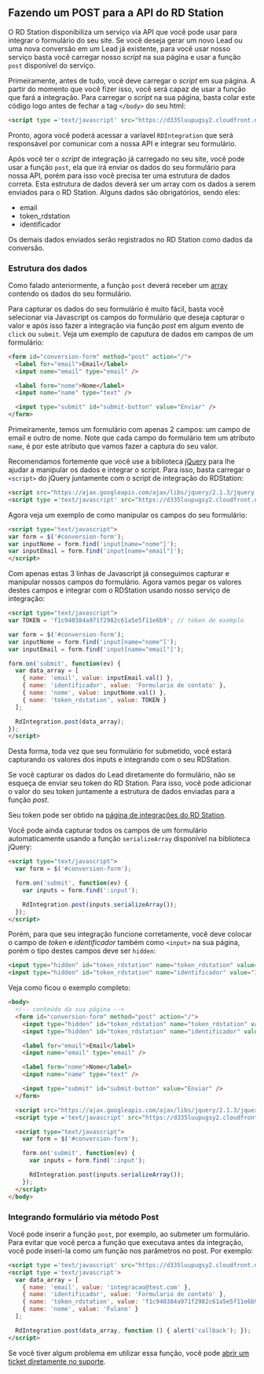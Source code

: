 ## Fazendo um POST para a API do RD Station

O RD Station disponibiliza um serviço via API que você pode usar para integrar o formulário do seu site. Se você deseja gerar um novo Lead ou uma nova conversão em um Lead já existente, para você usar nosso serviço basta você carregar nosso _script_ na sua página e usar a função `post` disponível do serviço.

Primeiramente, antes de tudo, você deve carregar o _script_ em sua página. A partir do momento que você fizer isso, você será capaz de usar a função que fará a integração. Para carregar o _script_ na sua página, basta colar este código logo antes de fechar a tag `</body>` do seu html:

```html
<script type ='text/javascript' src="https://d335luupugsy2.cloudfront.net/js/integration/stable/rd-js-integration.min.js"></script>
```

Pronto, agora você poderá acessar a varíavel `RDIntegration` que será responsável por comunicar com a nossa API e integrar seu formulário.

Após você ter o _script_ de integração já carregado no seu site, você pode usar a função `post`, ela que irá enviar os dados do seu formulário para nossa API, porém para isso você precisa ter uma estrutura de dados correta. Esta estrutura de dados deverá ser um array com os dados a serem enviados para o RD Station.
Alguns dados são obrigatórios, sendo eles:
- email
- token_rdstation
- identificador

Os demais dados enviados serão registrados no RD Station como dados da conversão.

### Estrutura dos dados

Como falado anteriormente, a função `post` deverá receber um [array](https://pt.wikipedia.org/wiki/Arranjo_(computa%C3%A7%C3%A3o)) contendo os dados do seu formulário.

Para capturar os dados do seu formulário é muito fácil, basta você selecionar via Javascript os campos do formulário que deseja capturar o valor e após isso fazer a integração via função _post_ em algum evento de `click` ou `submit`. Veja um exemplo de caputura de dados em campos de um formulário:

```html
<form id="conversion-form" method="post" action="/">
  <label for="email">Email</label>
  <input name="email" type="email" />

  <label form="nome">Nome</label>
  <input name="name" type="text" />

  <input type="submit" id="submit-button" value="Enviar" />
</form>
```

Primeiramente, temos um formulário com apenas 2 campos: um campo de email e outro de nome. Note que cada campo do formulário tem um atributo `name`, é por este atributo que vamos fazer a captura do seu valor.

Recomendamos fortemente que você use a biblioteca [jQuery](https://jquery.com/) para lhe ajudar a manipular os dados e integrar o script. Para isso, basta carregar o `<script>` do jQuery juntamente com o script de integração do RDStation:

```html
<script src="https://ajax.googleapis.com/ajax/libs/jquery/2.1.3/jquery.min.js"></script>
<script type ='text/javascript' src="https://d335luupugsy2.cloudfront.net/js/integration/stable/rd-js-integration.min.js"></script>
```

Agora veja um exemplo de como manipular os campos do seu formulário:

```html
<script type="text/javascript">
var form = $('#conversion-form');
var inputNome = form.find('input[name="nome"]');
var inputEmail = form.find('input[name="email"]');
</script>
```

Com apenas estas 3 linhas de Javascript já conseguimos capturar e manipular nossos campos do formulário. Agora vamos pegar os valores destes campos e integrar com o RDStation usando nosso serviço de integração:

```html
<script type="text/javascript">
var TOKEN = 'f1c940384a971f2982c61a5e5f11e6b9'; // token de exemplo

var form = $('#conversion-form');
var inputNome = form.find('input[name="nome"]');
var inputEmail = form.find('input[name="email"]');

form.on('submit', function(ev) {
  var data_array = [
    { name: 'email', value: inputEmail.val() },
    { name: 'identificador', value: 'Formulario de contato' },
    { name: 'nome', value: inputNome.val() },
    { name: 'token_rdstation', value: TOKEN }
  ];

  RdIntegration.post(data_array);
});
</script>
```

Desta forma, toda vez que seu formulário for submetido, você estará capturando os valores dos inputs e integrando com o seu RDStation.

Se você capturar os dados do Lead diretamente do formulário, não se esqueça de enviar seu token do RD Station. Para isso, você pode adicionar o valor do seu token juntamente a estrutura de dados enviadas para a função _post_.

Seu token pode ser obtido na [página de integrações do RD Station](https://rdstation.com.br/integracoes).

Você pode ainda capturar todos os campos de um formulário automaticamente usando a função `serializeArray` disponível na biblioteca jQuery:

```html
<script type="text/javascript">
  var form = $('#conversion-form');

  form.on('submit', function(ev) {
    var inputs = form.find(':input');

    RdIntegration.post(inputs.serializeArray());
  });
</script>
```

Porém, para que seu integração funcione corretamente, você deve colocar o campo de _token_ e _identificador_ também como `<input>` na sua página, porém o tipo destes campos deve ser `hidden`:

```html
<input type="hidden" id="token_rdstation" name="token_rdstation" value="SEU_TOKEN_RDSTATION">
<input type="hidden" id="token_rdstation" name="identificador" value="IDENTIFICADOR_DESEJADO">
```

Veja como ficou o exemplo completo:

```html
<body>
  <!-- conteúdo da sua página -->
  <form id="conversion-form" method="post" action="/">
    <input type="hidden" id="token_rdstation" name="token_rdstation" value="SEU_TOKEN_RDSTATION">
    <input type="hidden" id="token_rdstation" name="identificador" value="IDENTIFICADOR_DESEJADO">

    <label for="email">Email</label>
    <input name="email" type="email" />

    <label form="nome">Nome</label>
    <input name="name" type="text" />

    <input type="submit" id="submit-button" value="Enviar" />
  </form>

  <script src="https://ajax.googleapis.com/ajax/libs/jquery/2.1.3/jquery.min.js"></script>
  <script type ='text/javascript' src="https://d335luupugsy2.cloudfront.net/js/integration/stable/rd-js-integration.min.js"></script>

  <script type="text/javascript">
    var form = $('#conversion-form');

    form.on('submit', function(ev) {
      var inputs = form.find(':input');

      RdIntegration.post(inputs.serializeArray());
    });
  </script>
</body>
```

### Integrando formulário via método Post

Você pode inserir a função `post`, por exemplo, ao submeter um formulário. Para evitar que você perca a função que executava antes da integração, você pode inseri-la como um função nos parâmetros no post. Por exemplo:

```html
<script type ='text/javascript' src="https://d335luupugsy2.cloudfront.net/js/integration/stable/rd-js-integration.min.js"></script>
<script type ='text/javascript'>
  var data_array = [
    { name: 'email', value: 'integracao@test.com' },
    { name: 'identificador', value: 'Formulario de contato' },
    { name: 'token_rdstation', value: 'f1c940384a971f2982c61a5e5f11e6b9' },
    { name: 'nome', value: 'Fulano' }
  ];

  RdIntegration.post(data_array, function () { alert('callback'); });
</script>
```

Se você tiver algum problema em utilizar essa função, você pode [abrir um ticket diretamente no suporte](http://ajuda.rdstation.com.br/hc/pt-br/requests/new).
